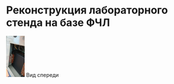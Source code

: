 # Реконструкция лабораторного стенда на базе ФЧЛ

[](https://github.com/user/repo/blob/branch/other_file.md)

[<img src="https://raw.githubusercontent.com/Right99fg/Right99fg.github.io/main/photo_2023-06-15_17-16-34.jpg" width="10%" height="10%" title="Вид спереди">](https://raw.githubusercontent.com/Right99fg/Right99fg.github.io/main/photo_2023-06-15_17-16-34.jpg)
Вид спереди
